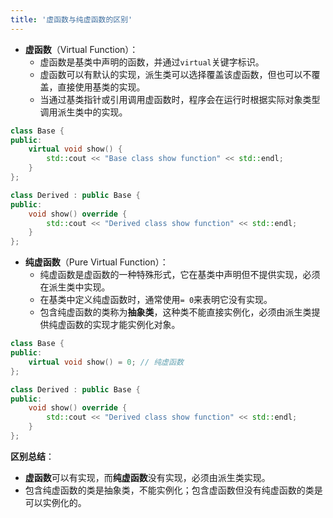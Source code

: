 ```yaml
---
title: '虚函数与纯虚函数的区别'
---
```


- **虚函数**（Virtual Function）：
  - 虚函数是基类中声明的函数，并通过`virtual`关键字标识。
  - 虚函数可以有默认的实现，派生类可以选择覆盖该虚函数，但也可以不覆盖，直接使用基类的实现。
  - 当通过基类指针或引用调用虚函数时，程序会在运行时根据实际对象类型调用派生类中的实现。

```cpp
class Base {
public:
    virtual void show() {
        std::cout << "Base class show function" << std::endl;
    }
};

class Derived : public Base {
public:
    void show() override {
        std::cout << "Derived class show function" << std::endl;
    }
};
```

- **纯虚函数**（Pure Virtual Function）：
  - 纯虚函数是虚函数的一种特殊形式，它在基类中声明但不提供实现，必须在派生类中实现。
  - 在基类中定义纯虚函数时，通常使用`= 0`来表明它没有实现。
  - 包含纯虚函数的类称为**抽象类**，这种类不能直接实例化，必须由派生类提供纯虚函数的实现才能实例化对象。

```cpp
class Base {
public:
    virtual void show() = 0; // 纯虚函数
};

class Derived : public Base {
public:
    void show() override {
        std::cout << "Derived class show function" << std::endl;
    }
};
```

**区别总结**：
- **虚函数**可以有实现，而**纯虚函数**没有实现，必须由派生类实现。
- 包含纯虚函数的类是抽象类，不能实例化；包含虚函数但没有纯虚函数的类是可以实例化的。
